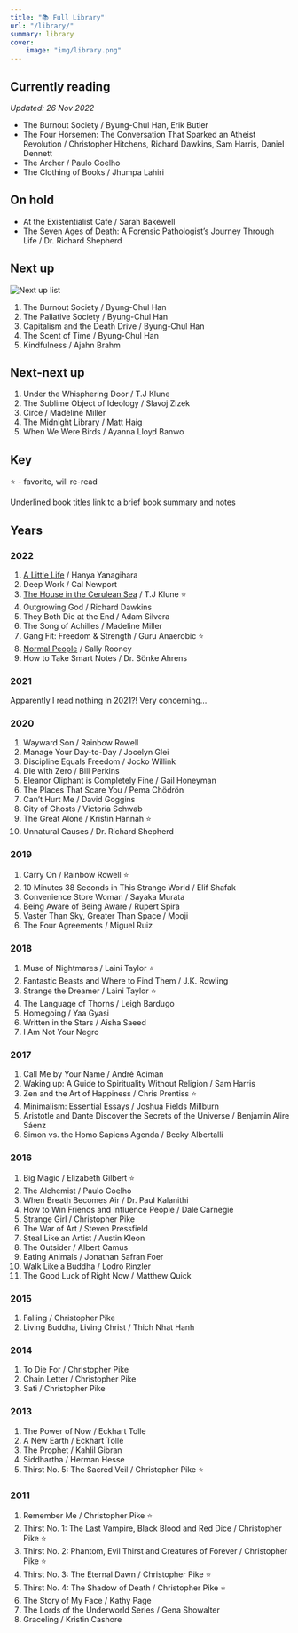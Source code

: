 ```yaml
---
title: "📚 Full Library"
url: "/library/"
summary: library
cover:
    image: "img/library.png"
---
```


## Currently reading
*Updated: 26 Nov 2022*

- The Burnout Society / Byung-Chul Han, Erik Butler
- The Four Horsemen: The Conversation That Sparked an Atheist Revolution / Christopher Hitchens, Richard Dawkins, Sam Harris, Daniel Dennett
- The Archer / Paulo Coelho
- The Clothing of Books / Jhumpa Lahiri

## On hold
- At the Existentialist Cafe / Sarah Bakewell
- The Seven Ages of Death: A Forensic Pathologist’s Journey Through Life / Dr. Richard Shepherd

## Next up 

![Next up list](/img/nextuplist.png)

1. The Burnout Society / Byung-Chul Han
2. The Paliative Society / Byung-Chul Han
3. Capitalism and the Death Drive / Byung-Chul Han
4. The Scent of Time / Byung-Chul Han
5. Kindfulness / Ajahn Brahm

## Next-next up
1. Under the Whisphering Door / T.J Klune
2. The Sublime Object of Ideology / Slavoj Zizek
3. Circe / Madeline Miller
4. The Midnight Library / Matt Haig
5. When We Were Birds / Ayanna Lloyd Banwo

## Key

⭐️ - favorite, will re-read

Underlined book titles link to a brief book summary and notes

## Years

### 2022
1. [A Little Life](/posts/13/a-little-life/) / Hanya Yanagihara
2. Deep Work / Cal Newport
3. [The House in the Cerulean Sea]() / T.J Klune ⭐️
4. Outgrowing God / Richard Dawkins
5. They Both Die at the End / Adam Silvera
6. The Song of Achilles / Madeline Miller
7. Gang Fit: Freedom & Strength / Guru Anaerobic ⭐️
8. [Normal People](/posts/16/normal-people/) / Sally Rooney
9. How to Take Smart Notes / Dr. Sönke Ahrens

### 2021
Apparently I read nothing in 2021?! Very concerning…

### 2020
1. Wayward Son / Rainbow Rowell
2. Manage Your Day-to-Day / Jocelyn Glei
3. Discipline Equals Freedom / Jocko Willink
4. Die with Zero / Bill Perkins
5. Eleanor Oliphant is Completely Fine / Gail Honeyman
6. The Places That Scare You / Pema Chödrön
7. Can’t Hurt Me / David Goggins
8. City of Ghosts / Victoria Schwab
9. The Great Alone / Kristin Hannah ⭐️
10. Unnatural Causes / Dr. Richard Shepherd

### 2019
1. Carry On / Rainbow Rowell ⭐️
2. 10 Minutes 38 Seconds in This Strange World / Elif Shafak
3. Convenience Store Woman / Sayaka Murata
4. Being Aware of Being Aware / Rupert Spira
5. Vaster Than Sky, Greater Than Space / Mooji
6. The Four Agreements / Miguel Ruiz

### 2018
1. Muse of Nightmares / Laini Taylor ⭐️
2. Fantastic Beasts and Where to Find Them / J.K. Rowling
3. Strange the Dreamer / Laini Taylor ⭐️
4. The Language of Thorns / Leigh Bardugo
5. Homegoing / Yaa Gyasi
6. Written in the Stars / Aisha Saeed
7. I Am Not Your Negro

### 2017
1. Call Me by Your Name / André Aciman
2. Waking up: A Guide to Spirituality Without Religion / Sam Harris
3. Zen and the Art of Happiness / Chris Prentiss ⭐️
4. Minimalism: Essential Essays / Joshua Fields Millburn
5. Aristotle and Dante Discover the Secrets of the Universe / Benjamin Alire Sáenz
6. Simon vs. the Homo Sapiens Agenda / Becky Albertalli

### 2016
1. Big Magic / Elizabeth Gilbert ⭐️
2. The Alchemist / Paulo Coelho
3. When Breath Becomes Air / Dr. Paul Kalanithi
4. How to Win Friends and Influence People / Dale Carnegie
5. Strange Girl / Christopher Pike
6. The War of Art / Steven Pressfield
7. Steal Like an Artist / Austin Kleon
8. The Outsider / Albert Camus
9. Eating Animals / Jonathan Safran Foer
10. Walk Like a Buddha / Lodro Rinzler
11. The Good Luck of Right Now / Matthew Quick

### 2015
1. Falling / Christopher Pike
2. Living Buddha, Living Christ / Thich Nhat Hanh

### 2014
1. To Die For / Christopher Pike
2. Chain Letter / Christopher Pike
3. Sati / Christopher Pike

### 2013
1. The Power of Now / Eckhart Tolle
2. A New Earth / Eckhart Tolle
3. The Prophet / Kahlil Gibran
4. Siddhartha / Herman Hesse
5. Thirst No. 5: The Sacred Veil / Christopher Pike ⭐️

### 2011
1. Remember Me / Christopher Pike ⭐️
2. Thirst No. 1: The Last Vampire, Black Blood and Red Dice / Christopher Pike ⭐️
3. Thirst No. 2: Phantom, Evil Thirst and Creatures of Forever / Christopher Pike ⭐️
4. Thirst No. 3: The Eternal Dawn / Christopher Pike ⭐️
5. Thirst No. 4: The Shadow of Death / Christopher Pike ⭐️
6. The Story of My Face / Kathy Page
7. The Lords of the Underworld Series / Gena Showalter
8. Graceling / Kristin Cashore
